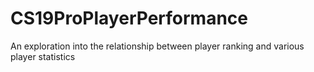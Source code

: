 # CS19ProPlayerPerformance
An exploration into the relationship between player ranking and various player statistics
